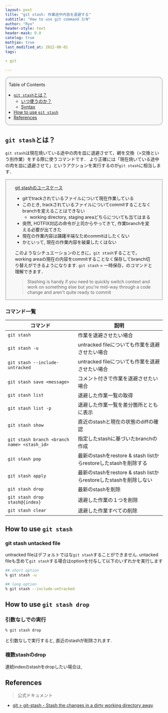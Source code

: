 ```yaml
---
layout: post
title: "git stash: 作業途中内容を退避する"
subtitle: "How to use git command 3/N"
author: "Ryo"
header-style: text
header-mask: 0.0
catelog: true
mathjax: true
last_modified_at: 2022-08-01
tags:

- git

---
```


<div style='border-radius: 1em; border-style:solid; border-color:#D3D3D3; background-color:#F8F8F8'>

<p class="h4">&nbsp;&nbsp;Table of Contents</p>

<!-- START doctoc generated TOC please keep comment here to allow auto update -->
<!-- DON'T EDIT THIS SECTION, INSTEAD RE-RUN doctoc TO UPDATE -->

- [`git stash`とは？](#git-stash%E3%81%A8%E3%81%AF)
  - [いつ使うのか？](#%E3%81%84%E3%81%A4%E4%BD%BF%E3%81%86%E3%81%AE%E3%81%8B)
  - [Syntax](#syntax)
- [How to use `git stash`](#how-to-use-git-stash)
- [References](#references)

<!-- END doctoc generated TOC please keep comment here to allow auto update -->


</div>

## `git stash`とは？

`git stash`は現在焼いている途中の肉を皿に退避させて，網を交換（=交換という別作業）をする際に使うコマンドです． 
より正確には「現在焼いている途中の肉を皿に退避させて」というアクションを実行するのが`git stash`に相当します．

<div style='padding-left: 2em; padding-right: 2em; border-radius: 0em; border-style:solid; border-color:#D3D3D3; background-color:#F8F8F8'>
<p class="h4"><ins>git stashのユースケース</ins></p>

- gitでtrackされているファイルについて現在作業している
- このとき, trackされているファイルについてcommitすることなくbranchを変えることはできない
  - working directory, staging areaどちらについても当てはまる
- 突然, HOTFIX対応の命令が上司からやってきて, 作業branchを変える必要が出てきた
- 現在の作業内容は躊躇半端なためcommitはしたくない
- かといって, 現在の作業内容を破棄したくはない

このようなシチュエーションのときに，`git stash`することで，working areaの現在の内容をcommitすることなく保存してbranch切り替えができるようになります. `git stash` = 一時保存，のコマンドと理解できます．

> Stashing is handy if you need to quickly switch context and work on something else but you're mid-way through a code change and aren't quite ready to commit

</div>

### コマンド一覧

|コマンド|説明|
|----|----|
|`git stash`|作業を退避させたい場合|
|`git stash -u`|untracked fileについても作業を退避させたい場合|
|`git stash --include-untracked`|untracked fileについても作業を退避させたい場合|
|`git stash save <message>`|コメント付きで作業を退避させたい場合|
|`git stash list`|退避した作業一覧の取得|
|`git stash list -p`|退避した作業一覧を差分箇所とともに表示|
|`git stash show`|直近のstashと現在の状態のdiffの確認|
|`git stash branch <branch name> <stash_id>`|指定したstashに基づいたbranchの作成|
|`git stash pop`|最新のstashをrestore & stash listからrestoreしたstashを削除する|
|`git stash apply`|最新のstashをrestore & stash listからrestoreしたstashを削除しない|
|`git stash drop `|最新のstashを削除|
|`git stash drop stash@{index}`|退避した作業の１つを削除|
|`git stash clear`|退避した作業すべての削除|

## How to use `git stash`
### git stash untacked file

untracked fileはデフォルトではな`git stash`することができません. 
untacked fileも含めて`git stash`する場合はoptionを付与して以下のいずれかを実行します

```zsh
## short option
% git stash -u

## long option
% git stash --include-untracked
```



## How to use `git stash drop`
### 引数なしでの実行

```zsh
% git stash drop
```

と引数なしで実行すると, 直近のstashが削除されます.

### 複数stashのdrop

連続indexのstashをdropしたい場合は, 







## References

> 公式ドキュメント

- [git > git-stash - Stash the changes in a dirty working directory away](https://git-scm.com/docs/git-stash)